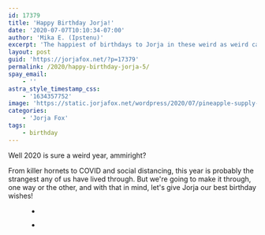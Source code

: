 ```yaml
---
id: 17379
title: 'Happy Birthday Jorja!'
date: '2020-07-07T10:10:34-07:00'
author: 'Mika E. (Ipstenu)'
excerpt: 'The happiest of birthdays to Jorja in these weird as weird can be times!'
layout: post
guid: 'https://jorjafox.net/?p=17379'
permalink: /2020/happy-birthday-jorja-5/
spay_email:
    - ''
astra_style_timestamp_css:
    - '1634357752'
image: 'https://static.jorjafox.net/wordpress/2020/07/pineapple-supply-co-qWlkCwBnwOE-unsplash.jpg'
categories:
    - 'Jorja Fox'
tags:
    - birthday
---
```


Well 2020 is sure a weird year, ammiright?

From killer hornets to COVID and social distancing, this year is probably the strangest any of us have lived through. But we're going to make it through, one way or the other, and with that in mind, let's give Jorja our best birthday wishes!

<figure class="wp-block-gallery columns-2 is-cropped"><ul class="blocks-gallery-grid"><li class="blocks-gallery-item"><figure><a href="https://static.jorjafox.net/wordpress/2020/07/jasmin-chew-LvuwrTKvX4I-unsplash.jpg"><img src="https://static.jorjafox.net/wordpress/2020/07/jasmin-chew-LvuwrTKvX4I-unsplash-773x960.jpg" alt="" data-id="17380" data-full-url="https://static.jorjafox.net/wordpress/2020/07/jasmin-chew-LvuwrTKvX4I-unsplash.jpg" data-link="https://jorjafox.net/?attachment_id=17380" class="wp-image-17380"/></a></figure></li><li class="blocks-gallery-item"><figure><a href="https://static.jorjafox.net/wordpress/2020/07/toa-heftiba-nETT5VTozM0-unsplash.jpg"><img src="https://static.jorjafox.net/wordpress/2020/07/toa-heftiba-nETT5VTozM0-unsplash-640x960.jpg" alt="" data-id="17381" data-full-url="https://static.jorjafox.net/wordpress/2020/07/toa-heftiba-nETT5VTozM0-unsplash.jpg" data-link="https://jorjafox.net/?attachment_id=17381" class="wp-image-17381"/></a></figure></li></ul></figure>
